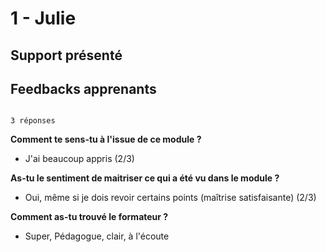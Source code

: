 # 1 - Julie 

## Support présenté


## Feedbacks apprenants

```{note}

3 réponses

```

**Comment te sens-tu à l'issue de ce module ?**

- J'ai beaucoup appris (2/3)


**As-tu le sentiment de maitriser ce qui a été vu dans le module ?**

- Oui, même si je dois revoir certains points (maîtrise satisfaisante) (2/3)

**Comment as-tu trouvé le formateur ?**

- Super, Pédagogue, clair, à l'écoute


